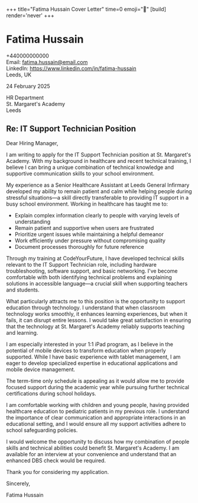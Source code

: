 +++
title="Fatima Hussain Cover Letter" 
time=0 
emoji="📝" 
[build]
render='never'
+++

# Fatima Hussain

+440000000000  
Email: fatima.hussain@email.com  
LinkedIn: https://www.linkedin.com/in/fatima-hussain  
Leeds, UK

24 February 2025

HR Department  
St. Margaret's Academy  
Leeds

## Re: IT Support Technician Position

Dear Hiring Manager,

I am writing to apply for the IT Support Technician position at St. Margaret's Academy. With my background in healthcare and recent technical training, I believe I can bring a unique combination of technical knowledge and supportive communication skills to your school environment.

My experience as a Senior Healthcare Assistant at Leeds General Infirmary developed my ability to remain patient and calm while helping people during stressful situations—a skill directly transferable to providing IT support in a busy school environment. Working in healthcare has taught me to:

- Explain complex information clearly to people with varying levels of understanding
- Remain patient and supportive when users are frustrated
- Prioritize urgent issues while maintaining a helpful demeanor
- Work efficiently under pressure without compromising quality
- Document processes thoroughly for future reference

Through my training at CodeYourFuture, I have developed technical skills relevant to the IT Support Technician role, including hardware troubleshooting, software support, and basic networking. I've become comfortable with both identifying technical problems and explaining solutions in accessible language—a crucial skill when supporting teachers and students.

What particularly attracts me to this position is the opportunity to support education through technology. I understand that when classroom technology works smoothly, it enhances learning experiences, but when it fails, it can disrupt entire lessons. I would take great satisfaction in ensuring that the technology at St. Margaret's Academy reliably supports teaching and learning.

I am especially interested in your 1:1 iPad program, as I believe in the potential of mobile devices to transform education when properly supported. While I have basic experience with tablet management, I am eager to develop specialized expertise in educational applications and mobile device management.

The term-time only schedule is appealing as it would allow me to provide focused support during the academic year while pursuing further technical certifications during school holidays.

I am comfortable working with children and young people, having provided healthcare education to pediatric patients in my previous role. I understand the importance of clear communication and appropriate interactions in an educational setting, and I would ensure all my support activities adhere to school safeguarding policies.

I would welcome the opportunity to discuss how my combination of people skills and technical abilities could benefit St. Margaret's Academy. I am available for an interview at your convenience and understand that an enhanced DBS check would be required.

Thank you for considering my application.

Sincerely,

Fatima Hussain
